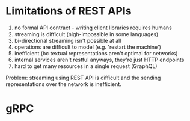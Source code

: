# Limitations of REST APIs
1. no formal API contract
			- writing client libraries requires humans
2. streaming is difficult (nigh-impossible in some languages)
3. bi-directional streaming isn't possible at all
4. operations are difficult to model (e.g. 'restart the machine')
5. inefficient (bc textual representations aren't optimal for networks)
6. internal services aren't restful anyways, they're just HTTP endpoints
7. hard to get many resources in a single request (GraphQL)

Problem: streaming using REST API is difficult and the sending representations over the network is inefficient.
# gRPC

